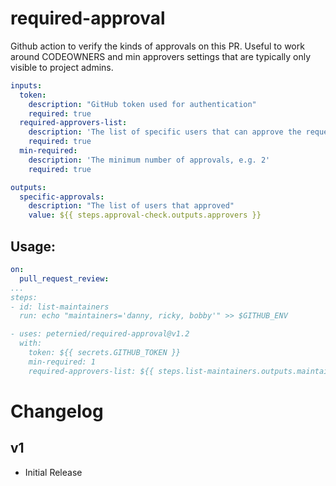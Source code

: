 # required-approval
Github action to verify the kinds of approvals on this PR.  Useful to work around CODEOWNERS and min approvers settings that are typically only visible to project admins. 

```yaml
inputs:
  token:
    description: "GitHub token used for authentication"
    required: true
  required-approvers-list:
    description: 'The list of specific users that can approve the request, comma seperated. '
    required: true
  min-required:
    description: 'The minimum number of approvals, e.g. 2'
    required: true

outputs:
  specific-approvals:
    description: "The list of users that approved"
    value: ${{ steps.approval-check.outputs.approvers }}
```

## Usage:

```yaml
on:
  pull_request_review:
...
steps:
- id: list-maintainers
  run: echo "maintainers='danny, ricky, bobby'" >> $GITHUB_ENV

- uses: peternied/required-approval@v1.2
  with:
    token: ${{ secrets.GITHUB_TOKEN }}
    min-required: 1
    required-approvers-list: ${{ steps.list-maintainers.outputs.maintainers }}
```

# Changelog

## v1
- Initial Release
